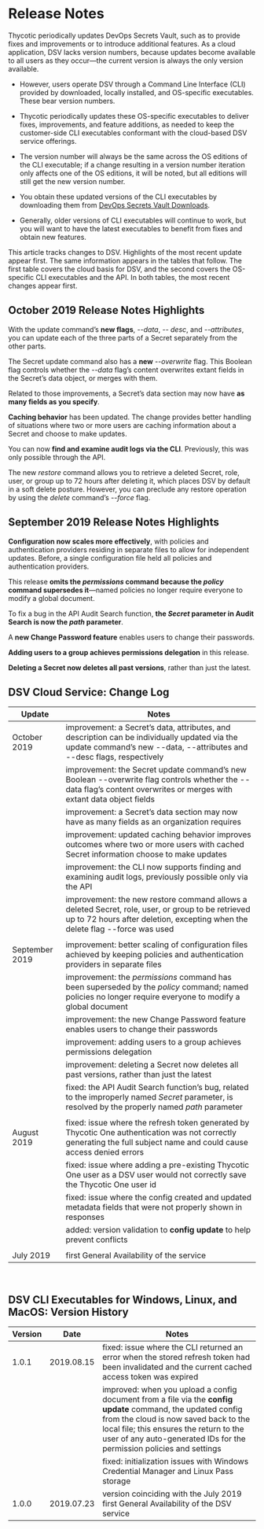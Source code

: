 ﻿[title]: # (Release Notes)
[tags]: # (DevOps Secrets Vault,DSV,)
[priority]: # (2110)

# Release Notes

Thycotic periodically updates DevOps Secrets Vault, such as to provide fixes and improvements or to introduce additional features. As a cloud application, DSV lacks version numbers, because updates become available to all users as they occur—the current version is always the only version available.

* However, users operate DSV through a Command Line Interface (CLI) provided by downloaded, locally installed, and OS-specific executables. These bear version numbers.

* Thycotic periodically updates these OS-specific executables to deliver fixes, improvements, and feature additions, as needed to keep the customer-side CLI executables conformant with the cloud-based DSV service offerings.

* The version number will always be the same across the OS editions of the CLI executable; if a change resulting in a version number iteration only affects one of the OS editions, it will be noted, but all editions will still get the new version number.

* You obtain these updated versions of the CLI executables by downloading them from [DevOps Secrets Vault Downloads](https://dsv.thycotic.com/downloads).

* Generally, older versions of CLI executables will continue to work, but you will want to have the latest executables to benefit from fixes and obtain new features.

This article tracks changes to DSV. Highlights of the most recent update appear first. The same information appears in the tables that follow. The first table covers the cloud basis for DSV, and the second covers the OS-specific CLI executables and the API. In both tables, the most recent changes appear first.

## October 2019 Release Notes Highlights

With the update command’s **new flags**, *--data*, *-- desc*, and *--attributes*, you can update each of the three parts of a Secret separately from the other parts. 

The Secret update command also has a **new** *--overwrite* flag. This Boolean flag controls whether the *--data* flag’s content overwrites extant fields in the Secret’s data object, or merges with them.

Related to those improvements, a Secret’s data section may now have **as many fields as you specify**.

**Caching behavior** has been updated. The change provides better handling of situations where two or more users are caching information about a Secret and choose to make updates.

You can now **find and examine audit logs via the CLI**. Previously, this was only possible through the API. 

The new *restore* command allows you to retrieve a deleted Secret, role, user, or group up to 72 hours after deleting it, which places DSV by default in a soft delete posture. However, you can preclude any restore operation by using the *delete* command’s *--force* flag.

## September 2019 Release Notes Highlights

**Configuration now scales more effectively**, with policies and authentication providers residing in separate files to allow for independent updates. Before, a single configuration file held all policies and authentication providers.

This release **omits the *permissions* command because the *policy* command supersedes it**—named policies no longer require everyone to modify a global document. 

To fix a bug in the API Audit Search function, **the *Secret* parameter in Audit Search is now the *path* parameter**.

A **new Change Password feature** enables users to change their passwords.

**Adding users to a group achieves permissions delegation** in this release.

**Deleting a Secret now deletes all past versions**, rather than just the latest.

## DSV Cloud Service: Change Log

| **Update**             | **Notes**                                  |
|------------------------|--------------------------------------------|
| October 2019           | improvement: a Secret’s data, attributes, and description can be individually updated via the update command’s new --data, --attributes and --desc flags, respectively |
|                        | improvement: the Secret update command’s new Boolean --overwrite flag controls whether the --data flag’s content overwrites or merges with extant data object fields |
|                        | improvement: a Secret’s data section may now have as many fields as an organization requires |
|                        | improvement: updated caching behavior improves outcomes where two or more users with cached Secret information choose to make updates  |
|                        | improvement: the CLI now supports finding and examining audit logs, previously possible only via the API |
|                        | improvement: the new restore command allows a deleted Secret, role, user, or group to be retrieved up to 72 hours after deletion, excepting when the delete flag --force was used  |
|                        |      |
| September 2019         | improvement: better scaling of configuration files achieved by keeping policies and authentication providers in separate files  |
|                        | improvement: the *permissions* command has been superseded by the *policy* command; named policies no longer require everyone to modify a global document |
|                        | improvement: the new Change Password feature enables users to change their passwords |
|                        | improvement: adding users to a group achieves permissions delegation |
|                        | improvement: deleting a Secret now deletes all past versions, rather than just the latest |
|                        | fixed: the API Audit Search function’s bug, related to the improperly named *Secret* parameter, is resolved by the properly named *path* parameter |
|                        |      |
| August 2019            | fixed: issue where the refresh token generated by Thycotic One authentication was not correctly generating the full subject name and could cause access denied errors |
|                        | fixed: issue where adding a pre-existing Thycotic One user as a DSV user would not correctly save the Thycotic One user id |
|                        | fixed: issue where the config created and updated metadata fields that were not properly shown in responses |
|                        | added: version validation to **config update** to help prevent conflicts |
|                        |      |
| July 2019              | first General Availability of the service  |
 
  
  
 
## DSV CLI Executables for Windows, Linux, and MacOS: Version History

| **Version** | **Date**   | **Notes**  |
|-------------|------------|------------|
| 1.0.1       | 2019.08.15 | fixed: issue where the CLI returned an error when the stored refresh token had been invalidated and the current cached access token was expired |
|             |            | improved: when you upload a config document from a file via the **config update** command, the updated config from the cloud is now saved back to the local file; this ensures the return to the user of any auto-generated IDs for the permission policies and settings |
|             |            | fixed: initialization issues with Windows Credential Manager and Linux Pass storage |
| 1.0.0       | 2019.07.23 | version coinciding with the July 2019 first General Availability of the DSV service |

